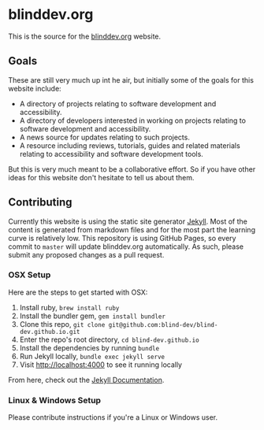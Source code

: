 # blinddev.org

This is the source for the [blinddev.org](https://blinddev.org) website.

## Goals

These are still very much up int he air, but initially some of the goals for
this website include:

 * A directory of projects relating to software development and accessibility.
 * A directory of developers interested in working on projects relating to
   software development and accessibility.
 * A news source for updates relating to such projects.
 * A resource including reviews, tutorials, guides and related materials
   relating to accessibility and software development tools.

But this is very much meant to be a collaborative effort. So if you have other
ideas for this website don't hesitate to tell us about them.

## Contributing

Currently this website is using the static site generator [Jekyll](https://github.com/jekyll/jekyll). Most of the content is generated from markdown files
and for the most part the learning curve is relatively low. This repository is
using GitHub Pages, so every commit to `master` will update blinddev.org
automatically. As such, please submit any proposed changes as a pull request.

### OSX Setup

Here are the steps to get started with OSX:

 1. Install ruby, `brew install ruby`
 2. Install the bundler gem, `gem install bundler`
 3. Clone this repo, `git clone git@github.com:blind-dev/blind-dev.github.io.git`
 4. Enter the repo's root directory, `cd blind-dev.github.io`
 5. Install the dependencies by running `bundle`
 6. Run Jekyll locally, `bundle exec jekyll serve`
 7. Visit [http://localhost:4000](http://localhost:4000) to see it running
    locally

From here, check out the [Jekyll Documentation](https://jekyllrb.com/docs/home/).

### Linux & Windows Setup

Please contribute instructions if you're a Linux or Windows user.
